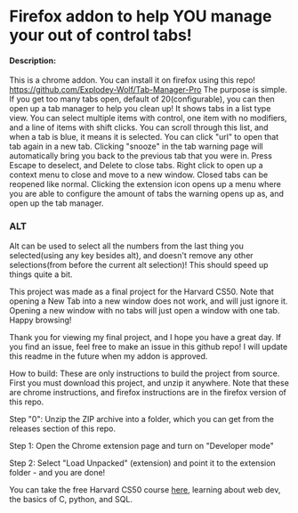 # Firefox addon to help YOU manage your out of control tabs!
#### Description:

This is a chrome addon. You can install it on firefox using this repo! https://github.com/Explodey-Wolf/Tab-Manager-Pro The purpose is simple. If you get too many tabs open, default of 20(configurable), you can then open up a tab manager to help you clean up! It shows tabs in a list type view. You can select multiple items with control, one item with no modifiers, and a line of items with shift clicks. You can scroll through this list, and when a tab is blue, it means it is selected. You can click "url" to open that tab again in a new tab. Clicking "snooze" in the tab warning page will automatically bring you back to the previous tab that you were in. Press Escape to deselect, and Delete to close tabs. Right click to open up a context menu to close and move to a new window. Closed tabs can be reopened like normal. Clicking the extension icon opens up a menu where you are able to configure the amount of tabs the warning opens up as, and open up the tab manager.

### ALT
  Alt can be used to select all the numbers from the last thing you selected(using any key besides alt), and doesn't remove any other selections(from before the current alt selection)! This should speed up things quite a bit.

This project was made as a final project for the Harvard CS50. Note that opening a New Tab into a new window does not work, and will just ignore it. Opening a new window with no tabs will just open a window with one tab. Happy browsing!

Thank you for viewing my final project, and I hope you have a great day. If you find an issue, feel free to make an issue in this github repo! I will update this readme in the future when my addon is approved.


How to build: These are only instructions to build the project from source. First you must download this project, and unzip it anywhere. Note that these are chrome instructions, and firefox instructions are in the firefox version of this repo.

Step "0": Unzip the ZIP archive into a folder, which you can get from the releases section of this repo.

Step 1: Open the Chrome extension page and turn on "Developer mode"

Step 2: Select "Load Unpacked" (extension) and point it to the extension folder - and you are done!

You can take the free Harvard CS50 course [here](https://cs50.harvard.edu/x/2023/), learning about web dev, the basics of C, python, and SQL.
